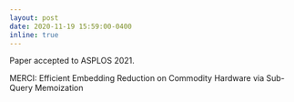 ```yaml
---
layout: post
date: 2020-11-19 15:59:00-0400
inline: true
---
```


Paper accepted to ASPLOS 2021. 

MERCI: Efficient Embedding Reduction on Commodity Hardware via
Sub-Query Memoization
